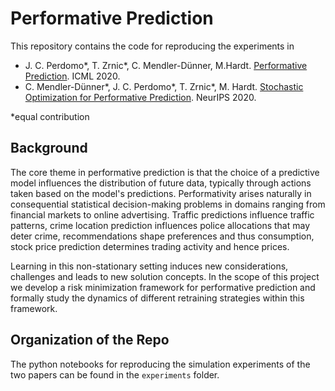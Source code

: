 # Performative Prediction

This repository contains the code for reproducing the experiments in

* J. C. Perdomo*, T. Zrnic*, C. Mendler-Dünner, M.Hardt. [Performative Prediction](https://proceedings.mlr.press/v119/perdomo20a.html). ICML 2020.
* C. Mendler-Dünner*, J. C. Perdomo*, T. Zrnic*, M. Hardt. [Stochastic Optimization for Performative Prediction](https://papers.nips.cc/paper/2020/hash/33e75ff09dd601bbe69f351039152189-Abstract.html). NeurIPS 2020.

*equal contribution

## Background

The core theme in performative prediction is that the choice of a predictive model influences the distribution of future data, typically through actions taken based on the model's predictions. 
Performativity arises naturally in consequential statistical decision-making problems in
domains ranging from financial markets to online advertising.
Traffic predictions influence traffic patterns, crime location prediction influences police allocations that may deter crime,
recommendations shape preferences and thus consumption, stock price prediction determines
trading activity and hence prices.

Learning in this non-stationary setting induces new considerations, challenges and leads to new solution concepts.
In the scope of this project we develop a risk minimization framework for performative prediction and formally study the dynamics of different retraining strategies within this framework.

## Organization of the Repo

The python notebooks for reproducing the simulation experiments of the two papers can be found in the `experiments` folder. 
